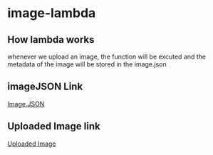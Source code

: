 # image-lambda

## How lambda works

whenever we upload an image, the function will be excuted and the metadata of the image will be stored in the image.json


## imageJSON Link

[Image.JSON](https://wista03.s3.us-east-1.amazonaws.com/imagesJSON.txt?response-content-disposition=inline&X-Amz-Security-Token=IQoJb3JpZ2luX2VjEKf%2F%2F%2F%2F%2F%2F%2F%2F%2F%2FwEaDGV1LWNlbnRyYWwtMSJHMEUCIQDFe2NTeupbaIEAPRAdbNOWaTVNs2AGlz0ccEHLTd0%2BZgIga6QIpsfAtkerC5npcNlIjVZZ%2BTc%2Fpg1rZ4S%2BuMsg3JcqiAMI0f%2F%2F%2F%2F%2F%2F%2F%2F%2F%2FARAAGgw5OTQ5NzA3MzE1MjEiDOsJRHNlj90ekS7hxircAt8u3uQOkhVUKNVG7FJVA%2FVTSWPkjViS1oj8aj37KJnkUn0jl5hoObZFVawtLhl4rSYx9vcnrmkyyzr%2FaFkSvG%2FsZL86KAZ5Vfq9aEcNdjyYLKuPKh0trLQnh99zBqp9VYJvJ120Vc8O6kw2U2%2Fb1TxUBpL%2BovtOqMpVpG2Gyjvb0uBCa%2FaoJEH%2FBAGBfiXi5f5IBUoeIkdgooWhbKo87zGXbqMBcPNj%2F2lG1pLUIpCt3zDetb3vhL0ALS3uPRFe7qnrHf65JkfTLcnwbjaZLURG%2BdUd7Xir5QXaL2DvAlXs%2BkwL8AiaKkcKdPZ9Yt9QD1dF5Gwl4YKonbaPBwAdCGG9DKJf2YbUdNTktg9Y4GzTcrvG9fhyB4I%2Bkl8jTNQxWoSQNBHAU4qsZ4sJjbDXWKrg0C6p1gdD7arzpgejayCyoz%2FPD0L2lTIfaCDmCywezblUn2VlDFNeWBlr%2FjCWlJqWBjqzAuW%2FZQT2b3XTJQ9dy4qv4RdZ9nqoWTWrWwkCa0MiaGe69mlg0UgjLI3hgLg%2Bxu5kwNvJtlLEPMEt9dyAlynLWF%2Bf0oUKlajgNrMd0cwHOqii7sFm6UZEspR2YBgC%2BQvt%2BlEM83xEcvKUepy6NTnypLhw4h2b68D5MdTKq1x1nP8uIjneUkeV8qBnOfoY6u4RU3iwmONy2rBnP91eGB%2F9fYDWZkcGqUhIkqsFq0rYX7MTu7WWE7NNCdzDSnNa%2FG%2BhV2D3dxNHo6S4WJX%2BZc0pXXcM5ov8%2FtsrHEerxg30bLCvWctPy3lbNsQZp%2Bm66jVqPK%2FTrV61AHe9h4WL7Md%2BGUr76XYV9JyudU03Z3cgxxy1liOlwuBLF5fFpYue0jGlwBdfJxVsHb4MgbdEliqpXqqgFco%3D&X-Amz-Algorithm=AWS4-HMAC-SHA256&X-Amz-Date=20220707T074712Z&X-Amz-SignedHeaders=host&X-Amz-Expires=300&X-Amz-Credential=ASIA6PKHAQQATUDTGIOH%2F20220707%2Fus-east-1%2Fs3%2Faws4_request&X-Amz-Signature=2b6706cc0901b1a5ab9df32e56ef5de00e533be801eca1ad02314aed18e4cc27)

## Uploaded Image link

[Uploaded Image](https://wista03.s3.us-east-1.amazonaws.com/LK4.jpg?response-content-disposition=inline&X-Amz-Security-Token=IQoJb3JpZ2luX2VjEKf%2F%2F%2F%2F%2F%2F%2F%2F%2F%2FwEaDGV1LWNlbnRyYWwtMSJHMEUCIQDFe2NTeupbaIEAPRAdbNOWaTVNs2AGlz0ccEHLTd0%2BZgIga6QIpsfAtkerC5npcNlIjVZZ%2BTc%2Fpg1rZ4S%2BuMsg3JcqiAMI0f%2F%2F%2F%2F%2F%2F%2F%2F%2F%2FARAAGgw5OTQ5NzA3MzE1MjEiDOsJRHNlj90ekS7hxircAt8u3uQOkhVUKNVG7FJVA%2FVTSWPkjViS1oj8aj37KJnkUn0jl5hoObZFVawtLhl4rSYx9vcnrmkyyzr%2FaFkSvG%2FsZL86KAZ5Vfq9aEcNdjyYLKuPKh0trLQnh99zBqp9VYJvJ120Vc8O6kw2U2%2Fb1TxUBpL%2BovtOqMpVpG2Gyjvb0uBCa%2FaoJEH%2FBAGBfiXi5f5IBUoeIkdgooWhbKo87zGXbqMBcPNj%2F2lG1pLUIpCt3zDetb3vhL0ALS3uPRFe7qnrHf65JkfTLcnwbjaZLURG%2BdUd7Xir5QXaL2DvAlXs%2BkwL8AiaKkcKdPZ9Yt9QD1dF5Gwl4YKonbaPBwAdCGG9DKJf2YbUdNTktg9Y4GzTcrvG9fhyB4I%2Bkl8jTNQxWoSQNBHAU4qsZ4sJjbDXWKrg0C6p1gdD7arzpgejayCyoz%2FPD0L2lTIfaCDmCywezblUn2VlDFNeWBlr%2FjCWlJqWBjqzAuW%2FZQT2b3XTJQ9dy4qv4RdZ9nqoWTWrWwkCa0MiaGe69mlg0UgjLI3hgLg%2Bxu5kwNvJtlLEPMEt9dyAlynLWF%2Bf0oUKlajgNrMd0cwHOqii7sFm6UZEspR2YBgC%2BQvt%2BlEM83xEcvKUepy6NTnypLhw4h2b68D5MdTKq1x1nP8uIjneUkeV8qBnOfoY6u4RU3iwmONy2rBnP91eGB%2F9fYDWZkcGqUhIkqsFq0rYX7MTu7WWE7NNCdzDSnNa%2FG%2BhV2D3dxNHo6S4WJX%2BZc0pXXcM5ov8%2FtsrHEerxg30bLCvWctPy3lbNsQZp%2Bm66jVqPK%2FTrV61AHe9h4WL7Md%2BGUr76XYV9JyudU03Z3cgxxy1liOlwuBLF5fFpYue0jGlwBdfJxVsHb4MgbdEliqpXqqgFco%3D&X-Amz-Algorithm=AWS4-HMAC-SHA256&X-Amz-Date=20220707T075212Z&X-Amz-SignedHeaders=host&X-Amz-Expires=300&X-Amz-Credential=ASIA6PKHAQQATUDTGIOH%2F20220707%2Fus-east-1%2Fs3%2Faws4_request&X-Amz-Signature=ed97aa80fe5859b8159a3fb6acb4e73964b2f4186e2c9ead8b69f68be8932cb5)
